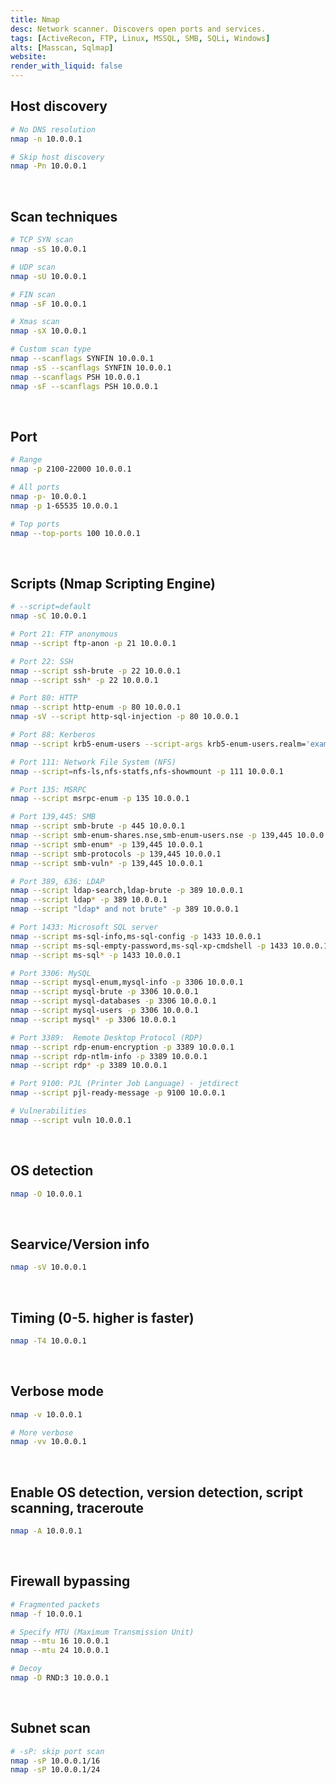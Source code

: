 ```yaml
---
title: Nmap
desc: Network scanner. Discovers open ports and services.
tags: [ActiveRecon, FTP, Linux, MSSQL, SMB, SQLi, Windows]
alts: [Masscan, Sqlmap]
website:
render_with_liquid: false
---
```


## Host discovery

```sh
# No DNS resolution
nmap -n 10.0.0.1

# Skip host discovery
nmap -Pn 10.0.0.1
```

<br />

## Scan techniques

```sh
# TCP SYN scan
nmap -sS 10.0.0.1

# UDP scan
nmap -sU 10.0.0.1

# FIN scan
nmap -sF 10.0.0.1

# Xmas scan
nmap -sX 10.0.0.1

# Custom scan type
nmap --scanflags SYNFIN 10.0.0.1
nmap -sS --scanflags SYNFIN 10.0.0.1
nmap --scanflags PSH 10.0.0.1
nmap -sF --scanflags PSH 10.0.0.1
```

<br />

## Port

```sh
# Range
nmap -p 2100-22000 10.0.0.1

# All ports
nmap -p- 10.0.0.1
nmap -p 1-65535 10.0.0.1

# Top ports
nmap --top-ports 100 10.0.0.1
```

<br />

## Scripts (Nmap Scripting Engine)

```sh
# --script=default
nmap -sC 10.0.0.1

# Port 21: FTP anonymous
nmap --script ftp-anon -p 21 10.0.0.1

# Port 22: SSH
nmap --script ssh-brute -p 22 10.0.0.1
nmap --script ssh* -p 22 10.0.0.1

# Port 80: HTTP
nmap --script http-enum -p 80 10.0.0.1
nmap -sV --script http-sql-injection -p 80 10.0.0.1

# Port 88: Kerberos
nmap --script krb5-enum-users --script-args krb5-enum-users.realm='example.local'-p 88 10.0.0.1

# Port 111: Network File System (NFS)
nmap --script=nfs-ls,nfs-statfs,nfs-showmount -p 111 10.0.0.1

# Port 135: MSRPC
nmap --script msrpc-enum -p 135 10.0.0.1

# Port 139,445: SMB
nmap --script smb-brute -p 445 10.0.0.1
nmap --script smb-enum-shares.nse,smb-enum-users.nse -p 139,445 10.0.0.1
nmap --script smb-enum* -p 139,445 10.0.0.1
nmap --script smb-protocols -p 139,445 10.0.0.1
nmap --script smb-vuln* -p 139,445 10.0.0.1

# Port 389, 636: LDAP
nmap --script ldap-search,ldap-brute -p 389 10.0.0.1
nmap --script ldap* -p 389 10.0.0.1
nmap --script "ldap* and not brute" -p 389 10.0.0.1

# Port 1433: Microsoft SQL server
nmap --script ms-sql-info,ms-sql-config -p 1433 10.0.0.1
nmap --script ms-sql-empty-password,ms-sql-xp-cmdshell -p 1433 10.0.0.1
nmap --script ms-sql* -p 1433 10.0.0.1

# Port 3306: MySQL
nmap --script mysql-enum,mysql-info -p 3306 10.0.0.1
nmap --script mysql-brute -p 3306 10.0.0.1
nmap --script mysql-databases -p 3306 10.0.0.1
nmap --script mysql-users -p 3306 10.0.0.1
nmap --script mysql* -p 3306 10.0.0.1

# Port 3389:  Remote Desktop Protocol (RDP)
nmap --script rdp-enum-encryption -p 3389 10.0.0.1
nmap --script rdp-ntlm-info -p 3389 10.0.0.1
nmap --script rdp* -p 3389 10.0.0.1

# Port 9100: PJL (Printer Job Language) - jetdirect
nmap --script pjl-ready-message -p 9100 10.0.0.1

# Vulnerabilities
nmap --script vuln 10.0.0.1
```

<br />

## OS detection

```sh
nmap -O 10.0.0.1
```

<br />

## Searvice/Version info

```sh
nmap -sV 10.0.0.1
```

<br />

## Timing (0-5. higher is faster)

```sh
nmap -T4 10.0.0.1
```

<br />

## Verbose mode

```sh
nmap -v 10.0.0.1

# More verbose
nmap -vv 10.0.0.1
```

<br />

## Enable OS detection, version detection, script scanning, traceroute

```sh
nmap -A 10.0.0.1
```

<br />

## Firewall bypassing

```sh
# Fragmented packets
nmap -f 10.0.0.1

# Specify MTU (Maximum Transmission Unit)
nmap --mtu 16 10.0.0.1
nmap --mtu 24 10.0.0.1

# Decoy
nmap -D RND:3 10.0.0.1
```

<br />

## Subnet scan

```sh
# -sP: skip port scan
nmap -sP 10.0.0.1/16
nmap -sP 10.0.0.1/24
```
